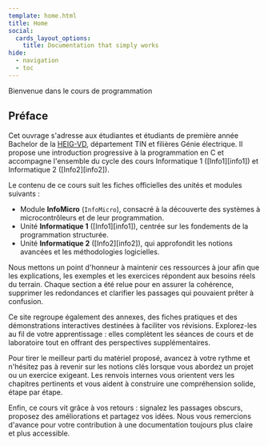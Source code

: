 ```yaml
---
template: home.html
title: Home
social:
  cards_layout_options:
    title: Documentation that simply works
hide:
  - navigation
  - toc
---
```


Bienvenue dans le cours de programmation

## Préface

Cet ouvrage s'adresse aux étudiantes et étudiants de première année Bachelor de la [HEIG-VD](http://heig-vd.ch), département TIN et filières Génie électrique. Il propose une introduction progressive à la programmation en C et accompagne l'ensemble du cycle des cours Informatique&nbsp;1 ([Info1][info1]) et Informatique&nbsp;2 ([Info2][info2]).

Le contenu de ce cours suit les fiches officielles des unités et modules suivants :

- Module **InfoMicro** (`InfoMicro`), consacré à la découverte des systèmes à microcontrôleurs et de leur programmation.
- Unité **Informatique 1** ([Info1][info1]), centrée sur les fondements de la programmation structurée.
- Unité **Informatique 2** ([Info2][info2]), qui approfondit les notions avancées et les méthodologies logicielles.

Nous mettons un point d'honneur à maintenir ces ressources à jour afin que les explications, les exemples et les exercices répondent aux besoins réels du terrain. Chaque section a été relue pour en assurer la cohérence, supprimer les redondances et clarifier les passages qui pouvaient prêter à confusion.

Ce site regroupe également des annexes, des fiches pratiques et des démonstrations interactives destinées à faciliter vos révisions. Explorez-les au fil de votre apprentissage : elles complètent les séances de cours et de laboratoire tout en offrant des perspectives supplémentaires.

Pour tirer le meilleur parti du matériel proposé, avancez à votre rythme et n'hésitez pas à revenir sur les notions clés lorsque
vous abordez un projet ou un exercice exigeant. Les renvois internes vous orientent vers les chapitres pertinents et vous aident
à construire une compréhension solide, étape par étape.

Enfin, ce cours vit grâce à vos retours : signalez les passages obscurs, proposez des améliorations et partagez vos idées. Nous
vous remercions d'avance pour votre contribution à une documentation toujours plus claire et plus accessible.
